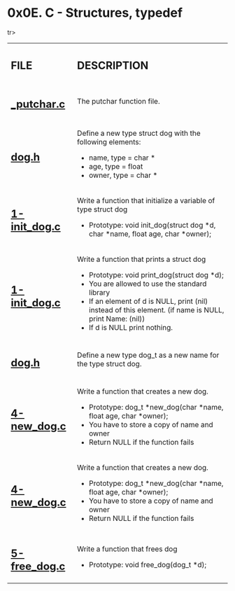 <h1>0x0E. C - Structures, typedef</h1>

<table>
    tr>
        <td><h2><strong>FILE</strong></h2></td>
        <td><h2><strong>DESCRIPTION</strong></h2></td>
    </tr>
    <tr>
        <td><h2><a href="https://github.com/LivingDemonness28/alx-low_level_programming/blob/master/0x0E-structures_typedef/_putchar.c" target="_blank">_putchar.c</a></h2></td>
        <td>The putchar function file.</td>
    </tr>
    <tr>
        <td><h2><a href="https://github.com/LivingDemonness28/alx-low_level_programming/blob/master/0x0E-structures_typedef/dog.h" target="_blank">dog.h</a></h2></td>
        <td>
            <p>Define a new type struct dog with the following elements:</p>
            <ul>
                <li>name, type = char *</li>
                <li>age, type = float</li>
                <li>owner, type = char *</li>
            </ul>
        </td>
    </tr>
    <tr>
        <td><h2><a href="https://github.com/LivingDemonness28/alx-low_level_programming/blob/master/0x0E-structures_typedef/1-init_dog.c" target="_blank">1-init_dog.c</a></h2></td>
        <td>
            <p>Write a function that initialize a variable of type struct dog</p>
            <ul>
                <li>Prototype: void init_dog(struct dog *d, char *name, float age, char *owner);</li>
            </ul>
        </td>
    </tr>
    <tr>
        <td><h2><a href="https://github.com/LivingDemonness28/alx-low_level_programming/blob/master/0x0E-structures_typedef/1-init_dog.c" target="_blank">1-init_dog.c</a></h2></td>
        <td>
            <p>Write a function that prints a struct dog</p>
            <ul>
                <li>Prototype: void print_dog(struct dog *d);</li>
                <li>You are allowed to use the standard library</li>
                <li>If an element of d is NULL, print (nil) instead of this element. (if name is NULL, print Name: (nil))</li>
                <li>If d is NULL print nothing.</li>
            </ul>
        </td>
    </tr>
    <tr>
        <td><h2><a href="https://github.com/LivingDemonness28/alx-low_level_programming/blob/master/0x0E-structures_typedef/dog.h" target="_blank">dog.h</a></h2></td>
        <td>Define a new type dog_t as a new name for the type struct dog.</td>
    </tr>
    <tr>
        <td><h2><a href="https://github.com/LivingDemonness28/alx-low_level_programming/blob/master/0x0E-structures_typedef/4-new_dog.c" target="_blank">4-new_dog.c</a></h2></td>
        <td>
            <p>Write a function that creates a new dog.</p>
            <ul>
                <li>Prototype: dog_t *new_dog(char *name, float age, char *owner);</li>
                <li>You have to store a copy of name and owner</li>
                <li>Return NULL if the function fails</li>
            </ul>
        </td>
    </tr>
    <tr>
        <td><h2><a href="https://github.com/LivingDemonness28/alx-low_level_programming/blob/master/0x0E-structures_typedef/4-new_dog.c" target="_blank">4-new_dog.c</a></h2></td>
        <td>
            <p>Write a function that creates a new dog.</p>
            <ul>
                <li>Prototype: dog_t *new_dog(char *name, float age, char *owner);</li>
                <li>You have to store a copy of name and owner</li>
                <li>Return NULL if the function fails</li>
            </ul>
        </td>
    </tr>
    <tr>
        <td><h2><a href="https://github.com/LivingDemonness28/alx-low_level_programming/blob/master/0x0E-structures_typedef/5-free_dog.c" target="_blank">5-free_dog.c</a></h2></td>
        <td>
            <p>Write a function that frees dog</p>
            <ul>
                <li>Prototype: void free_dog(dog_t *d);</li>
            </ul>
        </td>
    </tr>
</table>